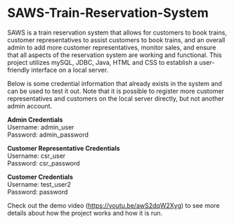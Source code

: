 # SAWS-Train-Reservation-System
SAWS is a train reservation system that allows for customers to book trains, customer representatives to assist customers to book trains, and an overall admin to add more customer representatives, monitor sales, and ensure that all aspects of the reservation system are working and functional. This project utilizes mySQL, JDBC, Java, HTML and CSS to establish a user-friendly interface on a local server.

Below is some credential information that already exists in the system and can be used to test it out. Note that it is possible to register more customer representatives and customers on the local server directly, but not another admin account.

**Admin Credentials** <br>
Username: admin_user <br>
Password: admin_password <br>

**Customer Representative Credentials** <br>
Username: csr_user <br>
Password: csr_password <br>

**Customer Credentials** <br>
Username: test_user2 <br>
Password: password <br>

Check out the demo video (https://youtu.be/awS2dqW2Xyg) to see more details about how the project works and how it is run.
